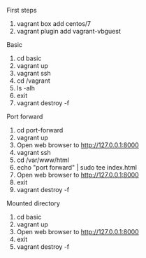 First steps
1. vagrant box add centos/7
2. vagrant plugin add vagrant-vbguest

Basic
1. cd basic
2. vagrant up
3. vagrant ssh
4. cd /vagrant
5. ls -alh
6. exit
7. vagrant destroy -f

Port forward
1. cd port-forward
2. vagrant up
3. Open web browser to http://127.0.0.1:8000
4. vagrant ssh
5. cd /var/www/html
6. echo "port forward" | sudo tee index.html
7. Open web browser to http://127.0.0.1:8000
8. exit
9. vagrant destroy -f

Mounted directory
1. cd basic
2. vagrant up
3. Open web browser to http://127.0.0.1:8000
8. exit
9. vagrant destroy -f
